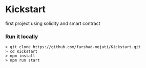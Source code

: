 # Kickstart
first project using solidity and smart contract


### Run it locally

```
> git clone https://github.com/farshad-nejati/Kickstart.git
> cd Kickstart
> npm install
> npm run start
```
